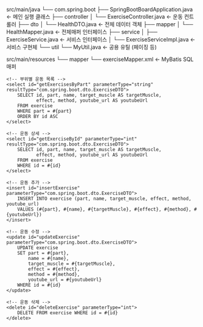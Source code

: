 










src/main/java
 └── com.spring.boot
     ├── SpringBootBoardApplication.java   ← 메인 실행 클래스
     ├── controller
     │     └── ExerciseController.java     ← 운동 컨트롤러
     ├── dto
     │     └── HealthDTO.java            ← 전체 데이터 객체
     ├── mapper
     │     └── HealthMapper.java         ← 전체매퍼 인터페이스
     ├── service
     │     ├── ExerciseService.java        ← 서비스 인터페이스
     │     └── ExerciseServiceImpl.java    ← 서비스 구현체
     └── util
           └── MyUtil.java                 ← 공용 유틸 (페이징 등)

src/main/resources
 └── mapper
      └── exerciseMapper.xml               ← MyBatis SQL 매퍼























<?xml version="1.0" encoding="UTF-8" ?>
<!DOCTYPE mapper
        PUBLIC "-//mybatis.org//DTD Mapper 3.0//EN"
        "http://mybatis.org/dtd/mybatis-3-mapper.dtd">

<mapper namespace="com.spring.boot.mapper.ExerciseMapper">

    <!-- 부위별 운동 목록 -->
    <select id="getExercisesByPart" parameterType="string" resultType="com.spring.boot.dto.ExerciseDTO">
        SELECT id, part, name, target_muscle AS targetMuscle,
               effect, method, youtube_url AS youtubeUrl
        FROM exercise
        WHERE part = #{part}
        ORDER BY id ASC
    </select>

    <!-- 운동 상세 -->
    <select id="getExerciseById" parameterType="int" resultType="com.spring.boot.dto.ExerciseDTO">
        SELECT id, part, name, target_muscle AS targetMuscle,
               effect, method, youtube_url AS youtubeUrl
        FROM exercise
        WHERE id = #{id}
    </select>

    <!-- 운동 추가 -->
    <insert id="insertExercise" parameterType="com.spring.boot.dto.ExerciseDTO">
        INSERT INTO exercise (part, name, target_muscle, effect, method, youtube_url)
        VALUES (#{part}, #{name}, #{targetMuscle}, #{effect}, #{method}, #{youtubeUrl})
    </insert>

    <!-- 운동 수정 -->
    <update id="updateExercise" parameterType="com.spring.boot.dto.ExerciseDTO">
        UPDATE exercise
        SET part = #{part},
            name = #{name},
            target_muscle = #{targetMuscle},
            effect = #{effect},
            method = #{method},
            youtube_url = #{youtubeUrl}
        WHERE id = #{id}
    </update>

    <!-- 운동 삭제 -->
    <delete id="deleteExercise" parameterType="int">
        DELETE FROM exercise WHERE id = #{id}
    </delete>

</mapper>
